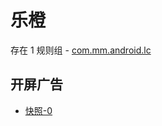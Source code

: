 # 乐橙

存在 1 规则组 - [com.mm.android.lc](/src/apps/com.mm.android.lc.ts)

## 开屏广告

- [快照-0](https://i.gkd.li/i/14586621)
